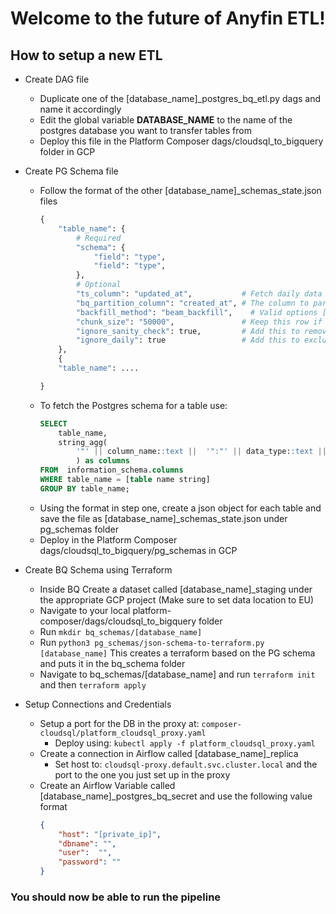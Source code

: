 # Welcome to the **future** of Anyfin ETL!

## How to setup a new ETL

- Create DAG file
    - Duplicate one of the [database_name]_postgres_bq_etl.py dags and name it accordingly
    - Edit the global variable **DATABASE_NAME** to the name of the postgres database you want to transfer tables from
    - Deploy this file in the Platform Composer dags/cloudsql_to_bigquery folder in GCP
- Create PG Schema file
    - Follow the format of the other [database_name]_schemas_state.json files
        ```python
        {
            "table_name": {
                # Required
                "schema": {
                    "field": "type", 
                    "field": "type",  
                },
                # Optional
                "ts_column": "updated_at",           # Fetch daily data based on the ts_column - Remove row to fetch all data every day
                "bq_partition_column": "created_at", # The column to partition on in BigQuery
                "backfill_method": "beam_backfill",    # Valid options ["direct_export", "nested_export", "beam_backfill"]
                "chunk_size": "50000",               # Keep this row if backfill_method = "Export"
                "ignore_sanity_check": true,         # Add this to remove a table from the sanity check
                "ignore_daily": true                 # Add this to exclude table from loading daily data
            },
            {
            "table_name": ....

        }
        ```
    - To fetch the Postgres schema for a table use: 
        ```SQL 
        SELECT
            table_name,
            string_agg(
                '"' || column_name::text ||  '":"' || data_type::text || '"', ', '
                ) as columns
        FROM  information_schema.columns
        WHERE table_name = [table name string]
        GROUP BY table_name;
        ```
    - Using the format in step one, create a json object for each table and save the file as [database_name]_schemas_state.json under pg_schemas folder
    - Deploy in the Platform Composer dags/cloudsql_to_bigquery/pg_schemas in GCP

- Create BQ Schema using Terraform
    - Inside BQ Create a dataset called [database_name]_staging under the appropriate GCP project (Make sure to set data location to EU)
    - Navigate to your local platform-composer/dags/cloudsql_to_bigquery folder
    - Run `mkdir bq_schemas/[database_name]` 
    - Run `python3 pg_schemas/json-schema-to-terraform.py [database_name]` This creates a terraform based on the PG schema and puts it in the bq_schema folder
    - Navigate to bq_schemas/[database_name] and run `terraform init` and then `terraform apply`


- Setup Connections and Credentials
    - Setup a port for the DB in the proxy at: `composer-cloudsql/platform_cloudsql_proxy.yaml`
        - Deploy using: `kubectl apply -f platform_cloudsql_proxy.yaml`
    - Create a connection in Airflow called [database_name]_replica
        - Set host to: `cloudsql-proxy.default.svc.cluster.local` and the port to the one you just set up in the proxy
    - Create an Airflow Variable called [database_name]_postgres_bq_secret and use the following value format
        ```JSON
        {
            "host": "[private_ip]",
            "dbname": "",
            "user":  "",
            "password": ""
        } 
        ```

### You should now be able to run the pipeline
